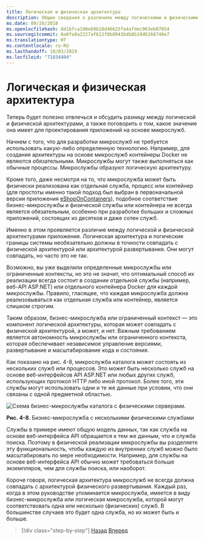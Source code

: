 ```yaml
---
title: Логическая и физическая архитектура
description: Общие сведения о различиях между логическими и физическими архитектурами.
ms.date: 09/20/2018
ms.openlocfilehash: 8d1bfca190eb9b18d46625fa4afdec963eb07054
ms.sourcegitcommit: 8a0fe8a2227af612f8b8941bdb8b19d6268748e7
ms.translationtype: HT
ms.contentlocale: ru-RU
ms.lasthandoff: 10/03/2019
ms.locfileid: "71834404"
---
```

# <a name="logical-architecture-versus-physical-architecture"></a>Логическая и физическая архитектура

Теперь будет полезно отвлечься и обсудить разницу между логической и физической архитектурами, а также поговорить о том, какое значение она имеет для проектирования приложений на основе микрослужб.

Начнем с того, что для разработки микрослужб не требуется использовать какую-либо определенную технологию. Например, для создания архитектуры на основе микрослужб контейнеры Docker не являются обязательными. Микрослужбы могут также выполняться как обычные процессы. Микрослужбы образуют логическую архитектуру.

Кроме того, даже несмотря на то, что микрослужба может быть физически реализована как отдельная служба, процесс или контейнер (для простоты именно такой подход был выбран в первоначальной версии приложения [eShopOnContainers](https://aka.ms/MicroservicesArchitecture)), подобное соответствие бизнес-микрослужбы и физической службы или контейнера не всегда является обязательным, особенно при разработке больших и сложных приложений, состоящих из десятков и даже сотен служб.

Именно в этом проявляется различие между логической и физической архитектурами приложения. Логическая архитектура и логические границы системы необязательно должны в точности совпадать с физической архитектурой или архитектурой развертывания. Они могут совпадать, но часто это не так.

Возможно, вы уже выделили определенные микрослужбы или ограниченные контексты, но это не значит, что оптимальный способ их реализации всегда состоит в создании отдельной службы (например, веб-API ASP.NET) или отдельного контейнера Docker для каждой микрослужбы. Правило, гласящее, что каждая микрослужба должна реализовываться как отдельная служба или контейнер, является слишком строгим.

Таким образом, бизнес-микрослужба или ограниченный контекст — это компонент логической архитектуры, которая может совпадать с физической архитектурой, а может, и нет. Важным требованием является автономность микрослужбы или ограниченного контекста, которая обеспечивает независимое управление версиями, развертывание и масштабирование кода и состояния.

Как показано на рис. 4-8, микрослужба каталога может состоять из нескольких служб или процессов. Это может быть несколько служб на основе веб-интерфейсов API ASP.NET или любых других служб, использующих протокол HTTP либо иной протокол. Более того, эти службы могут использовать одни и те же данные при условии, что они связаны с одной предметной областью.

![Схема бизнес-микрослужбы каталога с физическими серверами.](./media/logical-versus-physical-architecture/multiple-physical-services.png)

**Рис. 4-8**. Бизнес-микрослужба с несколькими физическими службами

Службы в примере имеют общую модель данных, так как служба на основе веб-интерфейса API обращается к тем же данным, что и служба поиска. Поэтому в физической реализации микрослужбы вы разделяете эту функциональность, чтобы каждую из внутренних служб можно было масштабировать по мере необходимости. Например, для службы на основе веб-интерфейса API обычно может требоваться больше экземпляров, чем для службы поиска, или наоборот.

Короче говоря, логическая архитектура микрослужб не всегда должна совпадать с архитектурой физического развертывания. Каждый раз, когда в этом руководстве упоминается микрослужба, имеется в виду бизнес-микрослужба или логическая микрослужба, которой могут соответствовать одна или несколько (физических) служб. В большинстве случаев это будет одна служба, но их может быть и больше.

>[!div class="step-by-step"]
>[Назад](data-sovereignty-per-microservice.md)
>[Вперед](distributed-data-management.md)
